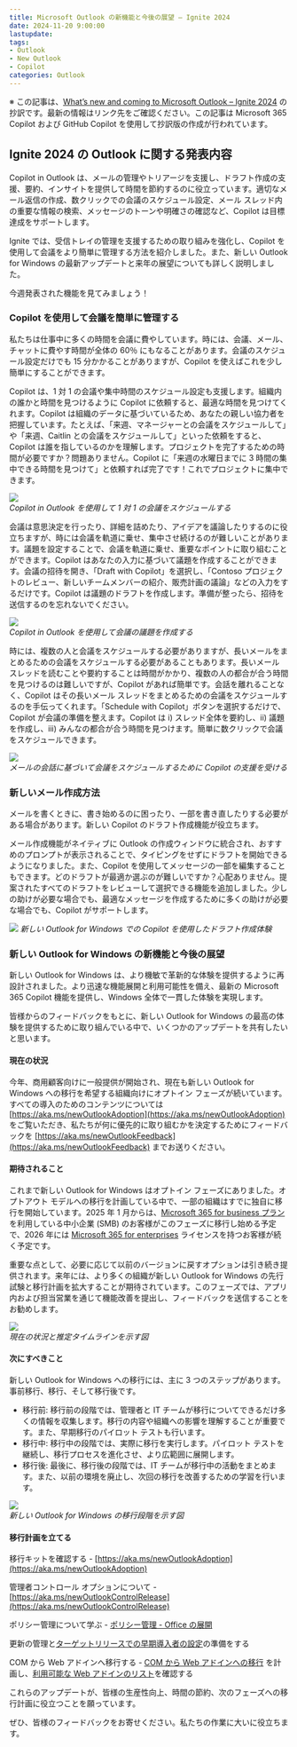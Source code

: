 ```yaml
---
title: Microsoft Outlook の新機能と今後の展望 – Ignite 2024
date: 2024-11-20 9:00:00
lastupdate: 
tags: 
- Outlook
- New Outlook
- Copilot
categories: Outlook
---
```


※ この記事は、[What’s new and coming to Microsoft Outlook – Ignite 2024](https://techcommunity.microsoft.com/blog/outlook/what%E2%80%99s-new-and-coming-to-microsoft-outlook-%E2%80%93-ignite-2024/4297199) の抄訳です。最新の情報はリンク先をご確認ください。この記事は Microsoft 365 Copilot および GitHub Copilot を使用して抄訳版の作成が行われています。

## Ignite 2024 の Outlook に関する発表内容

Copilot in Outlook は、メールの管理やトリアージを支援し、ドラフト作成の支援、要約、インサイトを提供して時間を節約するのに役立っています。適切なメール返信の作成、数クリックでの会議のスケジュール設定、メール スレッド内の重要な情報の検索、メッセージのトーンや明確さの確認など、Copilot は目標達成をサポートします。

Ignite では、受信トレイの管理を支援するための取り組みを強化し、Copilot を使用して会議をより簡単に管理する方法を紹介しました。また、新しい Outlook for Windows の最新アップデートと来年の展望についても詳しく説明しました。 

今週発表された機能を見てみましょう！

### Copilot を使用して会議を簡単に管理する

私たちは仕事中に多くの時間を会議に費やしています。時には、会議、メール、チャットに費やす時間が全体の 60％ にもなることがあります。会議のスケジュール設定だけでも 15 分かかることがありますが、Copilot を使えばこれを少し簡単にすることができます。

Copilot は、1 対 1 の会議や集中時間のスケジュール設定も支援します。組織内の誰かと時間を見つけるように Copilot に依頼すると、最適な時間を見つけてくれます。Copilot は組織のデータに基づいているため、あなたの親しい協力者を把握しています。たとえば、「来週、マネージャーとの会議をスケジュールして」や「来週、Caitlin との会議をスケジュールして」といった依頼をすると、Copilot は誰を指しているのかを理解します。プロジェクトを完了するための時間が必要ですか？問題ありません。Copilot に「来週の水曜日までに 3 時間の集中できる時間を見つけて」と依頼すれば完了です！これでプロジェクトに集中できます。

![](Schedule_1_on_1_from_chat.gif)  
*Copilot in Outlook を使用して 1 対 1 の会議をスケジュールする*

会議は意思決定を行ったり、詳細を詰めたり、アイデアを議論したりするのに役立ちますが、時には会議を軌道に乗せ、集中させ続けるのが難しいことがあります。議題を設定することで、会議を軌道に乗せ、重要なポイントに取り組むことができます。Copilot はあなたの入力に基づいて議題を作成することができます。会議の招待を開き、「Draft with Copilot」を選択し、「Contoso プロジェクトのレビュー、新しいチームメンバーの紹介、販売計画の議論」などの入力をするだけです。Copilot は議題のドラフトを作成します。準備が整ったら、招待を送信するのを忘れないでください。

![](Draft_agenda.gif)  
*Copilot in Outlook を使用して会議の議題を作成する*

時には、複数の人と会議をスケジュールする必要がありますが、長いメールをまとめるための会議をスケジュールする必要があることもあります。長いメール スレッドを読むことや要約することは時間がかかり、複数の人の都合が合う時間を見つけるのは難しいですが、Copilot があれば簡単です。会話を離れることなく、Copilot はその長いメール スレッドをまとめるための会議をスケジュールするのを手伝ってくれます。「Schedule with Copilot」ボタンを選択するだけで、Copilot が会議の準備を整えます。Copilot は i) スレッド全体を要約し、ii) 議題を作成し、iii) みんなの都合が合う時間を見つけます。簡単に数クリックで会議をスケジュールできます。

![](Schedule_from_email_V3.gif)  
*メールの会話に基づいて会議をスケジュールするために Copilot の支援を受ける*

### 新しいメール作成方法

メールを書くときに、書き始めるのに困ったり、一部を書き直したりする必要がある場合があります。新しい Copilot のドラフト作成機能が役立ちます。

メール作成機能がネイティブに Outlook の作成ウィンドウに統合され、おすすめのプロンプトが表示されることで、タイピングをせずにドラフトを開始できるようになりました。また、Copilot を使用してメッセージの一部を編集することもできます。どのドラフトが最適か選ぶのが難しいですか？心配ありません。提案されたすべてのドラフトをレビューして選択できる機能を追加しました。少しの助けが必要な場合でも、最適なメッセージを作成するために多くの助けが必要な場合でも、Copilot がサポートします。 

![](OTL_02_NewDraft&HighlightRewrite_NonLooping_GIF_16x9_082324.gif) 
*新しい Outlook for Windows での Copilot を使用したドラフト作成体験*

### 新しい Outlook for Windows の新機能と今後の展望

新しい Outlook for Windows は、より機敏で革新的な体験を提供するように再設計されました。より迅速な機能展開と利用可能性を備え、最新の Microsoft 365 Copilot 機能を提供し、Windows 全体で一貫した体験を実現します。  

皆様からのフィードバックをもとに、新しい Outlook for Windows の最高の体験を提供するために取り組んでいる中で、いくつかのアップデートを共有したいと思います。

#### 現在の状況

今年、商用顧客向けに一般提供が開始され、現在も新しい Outlook for Windows への移行を希望する組織向けにオプトイン フェーズが続いています。すべての導入のためのコンテンツについては [https://aka.ms/newOutlookAdoption](https://aka.ms/newOutlookAdoption) をご覧いただき、私たちが何に優先的に取り組むかを決定するためにフィードバックを [https://aka.ms/newOutlookFeedback](https://aka.ms/newOutlookFeedback) までお送りください。

#### 期待されること
これまで新しい Outlook for Windows はオプトイン フェーズにありました。オプトアウト モデルへの移行を計画している中で、一部の組織はすでに独自に移行を開始しています。2025 年 1 月からは、[Microsoft 365 for business プラン](https://www.microsoft.com/microsoft-365/business/compare-all-microsoft-365-business-products-d?ef_id=_k_768c2af5baa31eb9fa024dc67a547d9a_k_&amp;OCID=AIDcmmq8c1jdfb_SEM__k_768c2af5baa31eb9fa024dc67a547d9a_k_&amp;msclkid=768c2af5baa31eb9fa024dc67a547d9a) を利用している中小企業 (SMB) のお客様がこのフェーズに移行し始める予定で、2026 年には [Microsoft 365 for enterprises](https://www.microsoft.com/microsoft-365/enterprise/microsoft365-plans-and-pricing) ライセンスを持つお客様が続く予定です。

重要な点として、必要に応じて以前のバージョンに戻すオプションは引き続き提供されます。来年には、より多くの組織が新しい Outlook for Windows の先行試験と移行計画を拡大することが期待されています。このフェーズでは、アプリ内および担当営業を通じて機能改善を提出し、フィードバックを送信することをお勧めします。

![](clipboard_image-4-1731633279115.png)  
*現在の状況と推定タイムラインを示す図*

#### 次にすべきこと

新しい Outlook for Windows への移行には、主に 3 つのステップがあります。事前移行、移行、そして移行後です。

- 移行前: 移行前の段階では、管理者と IT チームが移行についてできるだけ多くの情報を収集します。移行の内容や組織への影響を理解することが重要です。また、早期移行のパイロット テストも行います。
- 移行中: 移行中の段階では、実際に移行を実行します。パイロット テストを継続し、移行プロセスを進化させ、より広範囲に展開します。
- 移行後: 最後に、移行後の段階では、IT チームが移行中の活動をまとめます。また、以前の環境を廃止し、次回の移行を改善するための学習を行います。

![](clipboard_image-5-1731633295122.png)  
*新しい Outlook for Windows の移行段階を示す図*

#### 移行計画を立てる

移行キットを確認する - [https://aka.ms/newOutlookAdoption](https://aka.ms/newOutlookAdoption)  

管理者コントロール オプションについて - [https://aka.ms/newOutlookControlRelease](https://aka.ms/newOutlookControlRelease)  

ポリシー管理について学ぶ - [ポリシー管理 - Office の展開](https://learn.microsoft.com/microsoft-365-apps/outlook/manage/policy-management) 

更新の管理と[ターゲットリリースでの早期導入者の設定](https://learn.microsoft.com/microsoft-365/admin/manage/release-options-in-office-365?view=o365-worldwide)の準備をする

COM から Web アドインへ移行する - [COM から Web アドインへの移行](https://learn.microsoft.com/microsoft-365-apps/outlook/get-started/migrate-com-to-web-addins) を計画し、[利用可能な Web アドインのリスト](https://learn.microsoft.com/microsoft-365-apps/outlook/get-started/migrate-com-to-web-addins#transitioning-add-ins-from-classic-outlook-to-the-new-outlook-for-windows)を確認する

これらのアップデートが、皆様の生産性向上、時間の節約、次のフェーズへの移行計画に役立つことを願っています。

ぜひ、皆様のフィードバックをお寄せください。私たちの作業に大いに役立ちます。